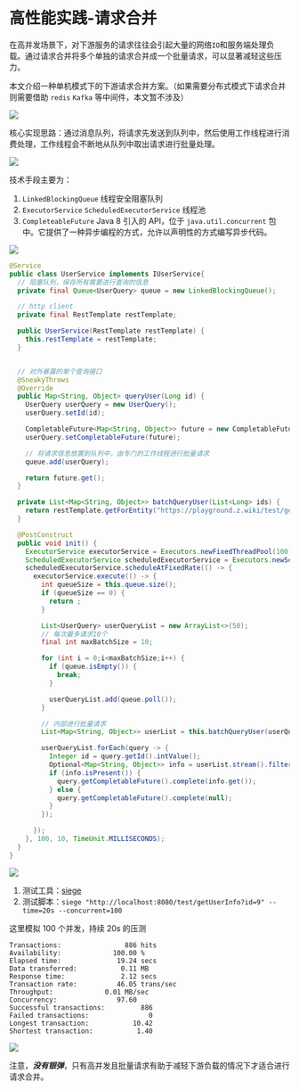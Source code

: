 # 高性能实践-请求合并

在高并发场景下，对下游服务的请求往往会引起大量的网络`IO`和服务端处理负载。通过请求合并将多个单独的请求合并成一个批量请求，可以显著减轻这些压力。

本文介绍一种单机模式下的下游请求合并方案。（如果需要分布式模式下请求合并则需要借助 `redis` `Kafka` 等中间件，本文暂不涉及）

![](https://z.wiki/placeholder/740x120?text=思路&color=black&pinyin=true)

核心实现思路：通过消息队列，将请求先发送到队列中，然后使用工作线程进行消费处理，工作线程会不断地从队列中取出请求进行批量处理。


![](https://z.wiki/placeholder/740x120?text=手段&color=black&pinyin=true)

技术手段主要为：

1. `LinkedBlockingQueue` 线程安全阻塞队列
2. `ExecutorService` `ScheduledExecutorService` 线程池
3. `CompleteableFuture` Java 8 引入的 API，位于 `java.util.concurrent` 包中。它提供了一种异步编程的方式，允许以声明性的方式编写异步代码。



![](https://z.wiki/placeholder/740x120?text=代码&color=black&pinyin=true)


```java
@Service
public class UserService implements IUserService{
  // 阻塞队列，保存所有需要进行查询的信息
  private final Queue<UserQuery> queue = new LinkedBlockingQueue();

  // http client
  private final RestTemplate restTemplate;

  public UserService(RestTemplate restTemplate) {
    this.restTemplate = restTemplate;
  }


  // 对外暴露的单个查询接口
  @SneakyThrows
  @Override
  public Map<String, Object> queryUser(Long id) {
    UserQuery userQuery = new UserQuery();
    userQuery.setId(id);

    CompletableFuture<Map<String, Object>> future = new CompletableFuture<>();
    userQuery.setCompletableFuture(future);

    // 将请求信息放置到队列中，由专门的工作线程进行批量请求
    queue.add(userQuery);

    return future.get();
  }

  private List<Map<String, Object>> batchQueryUser(List<Long> ids) {
    return restTemplate.getForEntity("https://playground.z.wiki/test/getUserInfo?ids=" + Joiner.on(",").join(ids), List.class).getBody();
  }

  @PostConstruct
  public void init() {
    ExecutorService executorService = Executors.newFixedThreadPool(100);
    ScheduledExecutorService scheduledExecutorService = Executors.newScheduledThreadPool(10);
    scheduledExecutorService.scheduleAtFixedRate(() -> {
      executorService.execute(() -> {
        int queueSize = this.queue.size();
        if (queueSize == 0) {
          return ;
        }

        List<UserQuery> userQueryList = new ArrayList<>(50);
        // 每次最多请求10个
        final int maxBatchSize = 10;

        for (int i = 0;i<maxBatchSize;i++) {
          if (queue.isEmpty()) {
            break;
          }

          userQueryList.add(queue.poll());
        }

        // 内部进行批量请求
        List<Map<String, Object>> userList = this.batchQueryUser(userQueryList.stream().map(item -> item.getId()).collect(Collectors.toList()));

        userQueryList.forEach(query -> {
          Integer id = query.getId().intValue();
          Optional<Map<String, Object>> info = userList.stream().filter(item -> id.equals(((Integer)item.get("id")))).findAny();
          if (info.isPresent()) {
            query.getCompletableFuture().complete(info.get());
          } else {
            query.getCompletableFuture().complete(null);
          }
        });

      });
    }, 100, 10, TimeUnit.MILLISECONDS);
  }
}

```

![](https://z.wiki/placeholder/740x120?text=测试&color=black&pinyin=true)

1. 测试工具：[siege](https://z.wiki/misc/cmd-recommend.html#siege)
2. 测试脚本：`siege "http://localhost:8080/test/getUserInfo?id=9" --time=20s --concurrent=100`

这里模拟 100 个并发，持续 20s 的压测

```
Transactions:		         886 hits
Availability:		      100.00 %
Elapsed time:		       19.24 secs
Data transferred:	        0.11 MB
Response time:		        2.12 secs
Transaction rate:	       46.05 trans/sec
Throughput:		        0.01 MB/sec
Concurrency:		       97.60
Successful transactions:         886
Failed transactions:	           0
Longest transaction:	       10.42
Shortest transaction:	        1.40
```



![](https://z.wiki/placeholder/740x120?text=注意&color=black&pinyin=true)

注意，***没有银弹***，只有高并发且批量请求有助于减轻下游负载的情况下才适合进行请求合并。

